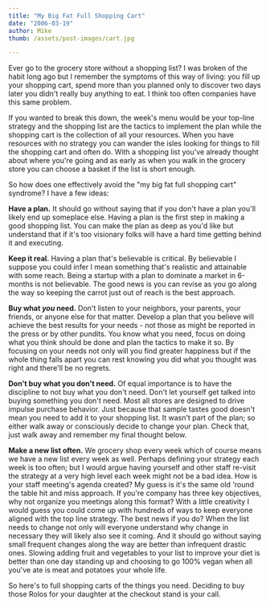 ```yaml
---
title: "My Big Fat Full Shopping Cart"
date: "2006-03-19"
author: Mike
thumb: /assets/post-images/cart.jpg

---
```


Ever go to the grocery store without a shopping list? I was broken of the habit long ago but I remember the symptoms of this way of living: you fill up your shopping cart, spend more than you planned only to discover two days later you didn't really buy anything to eat. I think too often companies have this same problem.

If you wanted to break this down, the week's menu would be your top-line strategy and the shopping list are the tactics to implement the plan while the shopping cart is the collection of all your resources. When you have resources with no strategy you can wander the isles looking for things to fill the shopping cart and often do. With a shopping list you've already thought about where you're going and as early as when you walk in the grocery store you can choose a basket if the list is short enough.

So how does one effectively avoid the "my big fat full shopping cart" syndrome? I have a few ideas:

**Have a plan.** It should go without saying that if you don't have a plan you'll likely end up someplace else. Having a plan is the first step in making a good shopping list. You can make the plan as deep as you'd like but understand that if it's too visionary folks will have a hard time getting behind it and executing.

**Keep it real.** Having a plan that's believable is critical. By believable I suppose you could infer I mean something that's realistic and attainable with some reach. Being a startup with a plan to dominate a market in 6-months is not believable. The good news is you can revise as you go along the way so keeping the carrot just out of reach is the best approach.

**Buy what _you_ need.** Don't listen to your neighbors, your parents, your friends, or anyone else for that matter. Develop a plan that you believe will achieve the best results for your needs - not those as might be reported in the press or by other pundits. You know what you need, focus on doing what you think should be done and plan the tactics to make it so. By focusing on your needs not only will you find greater happiness but if the whole thing falls apart you can rest knowing you did what you thought was right and there'll be no regrets.

**Don't buy what you don't need.** Of equal importance is to have the discipline to not buy what you don't need. Don't let yourself get talked into buying something you don't need. Most all stores are designed to drive impulse purchase behavior. Just because that sample tastes good doesn't mean you need to add it to your shopping list. It wasn't part of the plan; so either walk away or consciously decide to change your plan. Check that, just walk away and remember my final thought below.

**Make a new list often.** We grocery shop every week which of course means we have a new list every week as well. Perhaps defining your strategy each week is too often; but I would argue having yourself and other staff re-visit the strategy at a very high level each week might not be a bad idea. How is your staff meeting's agenda created? My guess is it's the same old 'round the table hit and miss approach. If you're company has three key objectives, why not organize you meetings along this format? With a little creativity I would guess you could come up with hundreds of ways to keep everyone aligned with the top line strategy. The best news if you do? When the list needs to change not only will everyone understand why change in necessary they will likely also see it coming. And it should go without saying small frequent changes along the way are better than infrequent drastic ones. Slowing adding fruit and vegetables to your list to improve your diet is better than one day standing up and choosing to go 100% vegan when all you've ate is meat and potatoes your whole life.

So here's to full shopping carts of the things you need. Deciding to buy those Rolos for your daughter at the checkout stand is your call.
